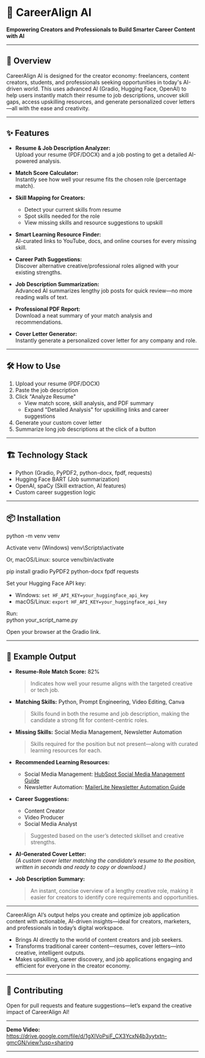 # 🚀 CareerAlign AI 

**Empowering Creators and Professionals to Build Smarter Career Content with AI**


---

## 🚀 Overview

CareerAlign AI is designed for the creator economy: freelancers, content creators, students, and professionals seeking opportunities in today's AI-driven world. This uses advanced AI (Gradio, Hugging Face, OpenAI) to help users instantly match their resume to job descriptions, uncover skill gaps, access upskilling resources, and generate personalized cover letters—all with the ease and creativity.

---

## ✨ Features

- **Resume & Job Description Analyzer:**  
  Upload your resume (PDF/DOCX) and a job posting to get a detailed AI-powered analysis.

- **Match Score Calculator:**  
  Instantly see how well your resume fits the chosen role (percentage match).

- **Skill Mapping for Creators:**  
  - Detect your current skills from resume  
  - Spot skills needed for the role  
  - View missing skills and resource suggestions to upskill

- **Smart Learning Resource Finder:**  
  AI-curated links to YouTube, docs, and online courses for every missing skill.

- **Career Path Suggestions:**  
  Discover alternative creative/professional roles aligned with your existing strengths.

- **Job Description Summarization:**  
  Advanced AI summarizes lengthy job posts for quick review—no more reading walls of text.

- **Professional PDF Report:**  
  Download a neat summary of your match analysis and recommendations.

- **Cover Letter Generator:**  
  Instantly generate a personalized cover letter for any company and role.

---

## 🛠️ How to Use

1. Upload your resume (PDF/DOCX)
2. Paste the job description
3. Click "Analyze Resume"  
   - View match score, skill analysis, and PDF summary  
   - Expand "Detailed Analysis" for upskilling links and career suggestions
4. Generate your custom cover letter
5. Summarize long job descriptions at the click of a button

---

## 🏗️ Technology Stack

- Python (Gradio, PyPDF2, python-docx, fpdf, requests)
- Hugging Face BART (Job summarization)
- OpenAI, spaCy (Skill extraction, AI features)
- Custom career suggestion logic

---

## 📦 Installation

   python -m venv venv

Activate venv (Windows)
venv\Scripts\activate

Or, macOS/Linux:
source venv/bin/activate

pip install gradio PyPDF2 python-docx fpdf requests


Set your Hugging Face API key:  
- Windows: `set HF_API_KEY=your_huggingface_api_key`
- macOS/Linux: `export HF_API_KEY=your_huggingface_api_key`

Run:  
python your_script_name.py


Open your browser at the Gradio link.

---

## 📄 Example Output

- **Resume-Role Match Score:** 82%
  > Indicates how well your resume aligns with the targeted creative or tech job.

- **Matching Skills:** Python, Prompt Engineering, Video Editing, Canva  
  > Skills found in both the resume and job description, making the candidate a strong fit for content-centric roles.

- **Missing Skills:** Social Media Management, Newsletter Automation  
  > Skills required for the position but not present—along with curated learning resources for each.

- **Recommended Learning Resources:**  
  - Social Media Management: [HubSpot Social Media Management Guide](https://www.hubspot.com/social-media-management)  
  - Newsletter Automation: [MailerLite Newsletter Automation Guide](https://www.mailerlite.com/blog/newsletter-automation-guide)

- **Career Suggestions:**  
  - Content Creator  
  - Video Producer  
  - Social Media Analyst  
  > Suggested based on the user’s detected skillset and creative strengths.

- **AI-Generated Cover Letter:**  
  *(A custom cover letter matching the candidate’s resume to the position, written in seconds and ready to copy or download.)*

- **Job Description Summary:**  
  > An instant, concise overview of a lengthy creative role, making it easier for creators to identify core requirements and opportunities.

---

CareerAlign AI’s output helps you create and optimize job application content with actionable, AI-driven insights—ideal for creators, marketers, and professionals in today’s digital workspace.

- Brings AI directly to the world of content creators and job seekers.
- Transforms traditional career content—resumes, cover letters—into creative, intelligent outputs.
- Makes upskilling, career discovery, and job applications engaging and efficient for everyone in the creator economy.

---

## 🤝 Contributing

Open for pull requests and feature suggestions—let’s expand the creative impact of CareerAlign AI!

---

**Demo Video:**  
https://drive.google.com/file/d/1gXlVoPsiF_CX3YcxN4b3yytxtn-gmcGN/view?usp=sharing

---


